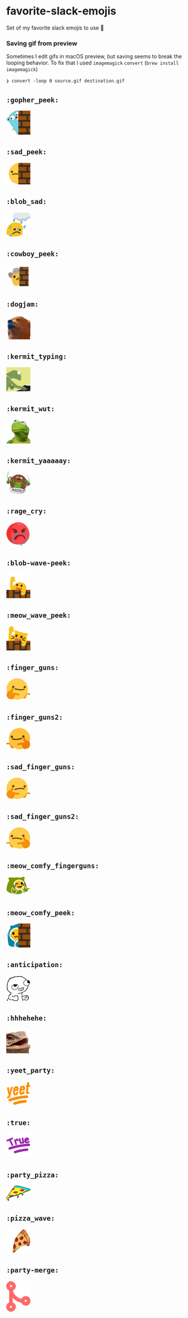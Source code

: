 # favorite-slack-emojis
Set of my favorite slack emojis to use 🙂

### Saving gif from preview
Sometimes I edit gifs in macOS preview, but saving seems to break the looping behavior. To fix that I used `imagemagick` `convert` (`brew install imagemagick`)
```
❯ convert -loop 0 source.gif destination.gif
```

## `:gopher_peek:`
<img src="./emojis/gopher_peek.png" alt=":gopher_peek:" width=64>

## `:sad_peek:`
<img src="./emojis/sad_peek.png" alt=":sad_peek:" width=64>

## `:blob_sad:`
<img src="./emojis/blob_sad.gif" alt=":blob_sad:" width=64>

## `:cowboy_peek:`
<img src="./emojis/cowboy_peek.png" alt=":cowboy_peek:" width=64>

## `:dogjam:`
<img src="./emojis/dogjam.gif" alt=":dogjam:" width=64>

## `:kermit_typing:`
<img src="./emojis/kermit_typing.gif" alt=":kermit_typing:" width=64>

## `:kermit_wut:`
<img src="./emojis/kermit_wut.png" alt=":kermit_wut:" width=64>

## `:kermit_yaaaaay:`
<img src="./emojis/kermit_yaaaaay.png" alt=":kermit_yaaaaay:" width=64>

## `:rage_cry:`
<img src="./emojis/rage_cry.png" alt=":rage_cry:" width=64>

## `:blob-wave-peek:`
<img src="./emojis/blob-wave-peek.gif" alt=":blob-wave-peek:" width=64>

## `:meow_wave_peek:`
<img src="./emojis/meow_wave_peek.png" alt=":meow_wave_peek:" width=64>

## `:finger_guns:`
<img src="./emojis/finger_guns.png" alt=":finger_guns:" width=64>

## `:finger_guns2:`
<img src="./emojis/finger_guns2.png" alt=":finger_guns2:" width=64>

## `:sad_finger_guns:`
<img src="./emojis/sad_finger_guns.png" alt=":sad_finger_guns:" width=64>

## `:sad_finger_guns2:`
<img src="./emojis/sad_finger_guns2.png" alt=":sad_finger_guns2:" width=64>

## `:meow_comfy_fingerguns:`
<img src="./emojis/meow_comfy_fingerguns.png" alt=":meow_comfy_fingerguns:" width=64>

## `:meow_comfy_peek:`
<img src="./emojis/meow_comfy_peek.png" alt=":meow_comfy_peek:" width=64>

## `:anticipation:`
<img src="./emojis/anticipation.png" alt=":anticipation:" width=64>

## `:hhhehehe:`
<img src="./emojis/hhhehehe.gif" alt=":hhhehehe:" width=64>

## `:yeet_party:`
<img src="./emojis/yeet_party.gif" alt=":yeet_party:" width=64>

## `:true:`
<img src="./emojis/true.png" alt=":true:" width=64>

## `:party_pizza:`
<img src="./emojis/party_pizza.gif" alt=":party_pizza:" width=64>

## `:pizza_wave:`
<img src="./emojis/pizza_wave.gif" alt=":pizza_wave:" width=64>

## `:party-merge:`
<img src="./emojis/party-merge.gif" alt=":party-merge:" width=64>

